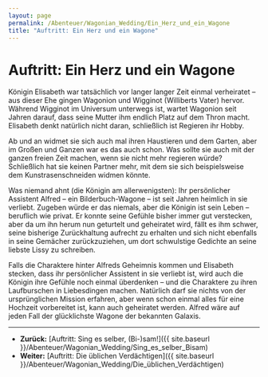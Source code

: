 ```yaml
---
layout: page
permalink: /Abenteuer/Wagonian_Wedding/Ein_Herz_und_ein_Wagone
title: "Auftritt: Ein Herz und ein Wagone"
---
```


# Auftritt: Ein Herz und ein Wagone

Königin Elisabeth war tatsächlich vor langer langer Zeit einmal verheiratet – aus dieser Ehe gingen Wagonion und Wigginot (Williberts Vater) hervor. Während Wigginot im Universum unterwegs ist, wartet Wagonion seit Jahren darauf, dass seine Mutter ihm endlich Platz auf dem Thron macht. Elisabeth denkt natürlich nicht daran, schließlich ist Regieren ihr Hobby.

Ab und an widmet sie sich auch mal ihren Haustieren und dem Garten, aber im Großen und Ganzen war es das auch schon. Was sollte sie auch mit der ganzen freien Zeit machen, wenn sie nicht mehr regieren würde? Schließlich hat sie keinen Partner mehr, mit dem sie sich beispielsweise dem Kunstrasenschneiden widmen könnte.

Was niemand ahnt (die Königin am allerwenigsten): Ihr persönlicher Assistent Alfred – ein Bilderbuch-Wagone – ist seit Jahren heimlich in sie verliebt. Zugeben würde er das niemals, aber die Königin ist sein Leben – beruflich wie privat. Er konnte seine Gefühle bisher immer gut verstecken, aber da um ihn herum nun geturtelt und geheiratet wird, fällt es ihm schwer, seine bisherige Zurückhaltung aufrecht zu erhalten und sich nicht ebenfalls in seine Gemächer zurückzuziehen, um dort schwulstige Gedichte an seine liebste Lissy zu schreiben.

Falls die Charaktere hinter Alfreds Geheimnis kommen und Elisabeth stecken, dass ihr persönlicher Assistent in sie verliebt ist, wird auch die Königin ihre Gefühle noch einmal überdenken – und die Charaktere zu ihren Laufburschen in Liebesdingen machen. Natürlich darf sie nichts von der ursprünglichen Mission erfahren, aber wenn schon einmal alles für eine Hochzeit vorbereitet ist, kann auch geheiratet werden. Alfred wäre auf jeden Fall der glücklichste Wagone der bekannten Galaxis.

***

- **Zurück:** [Auftritt: Sing es selber, (Bi-)sam!]({{ site.baseurl }}/Abenteuer/Wagonian_Wedding/Sing_es_selber_Bisam)
- **Weiter:** [Auftritt: Die üblichen Verdächtigen]({{ site.baseurl }}/Abenteuer/Wagonian_Wedding/Die_üblichen_Verdächtigen)
